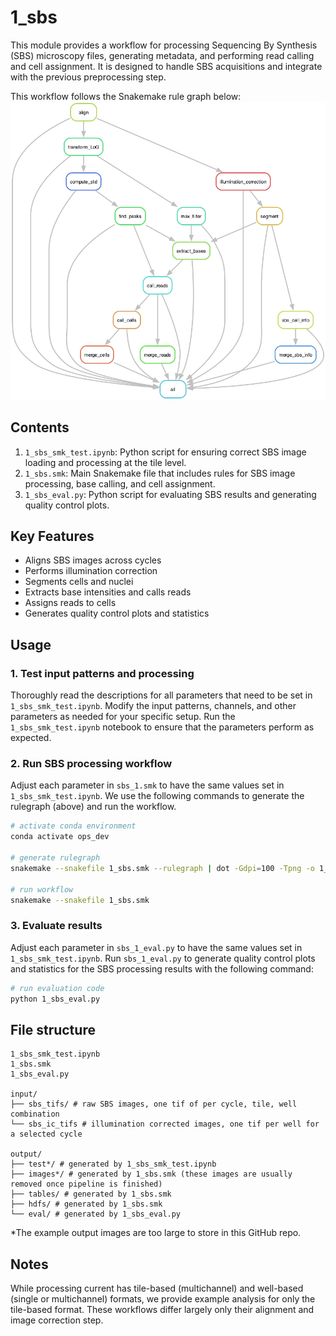 # 1_sbs

This module provides a workflow for processing Sequencing By Synthesis (SBS) microscopy files, generating metadata, and performing read calling and cell assignment.
It is designed to handle SBS acquisitions and integrate with the previous preprocessing step.

This workflow follows the Snakemake rule graph below:
![1_sbs_rulegraph](1_sbs_rulegraph.png)


## Contents

1. `1_sbs_smk_test.ipynb`: Python script for ensuring correct SBS image loading and processing at the tile level.
2. `1_sbs.smk`: Main Snakemake file that includes rules for SBS image processing, base calling, and cell assignment.
3. `1_sbs_eval.py`: Python script for evaluating SBS results and generating quality control plots.


## Key Features

- Aligns SBS images across cycles
- Performs illumination correction
- Segments cells and nuclei
- Extracts base intensities and calls reads
- Assigns reads to cells
- Generates quality control plots and statistics


## Usage


### 1. Test input patterns and processing

Thoroughly read the descriptions for all parameters that need to be set in `1_sbs_smk_test.ipynb`.
Modify the input patterns, channels, and other parameters as needed for your specific setup.
Run the `1_sbs_smk_test.ipynb` notebook to ensure that the parameters perform as expected.


### 2. Run SBS processing workflow

Adjust each parameter in `sbs_1.smk` to have the same values set in `1_sbs_smk_test.ipynb`.
We use the following commands to generate the rulegraph (above) and run the workflow.
```sh
# activate conda environment
conda activate ops_dev

# generate rulegraph
snakemake --snakefile 1_sbs.smk --rulegraph | dot -Gdpi=100 -Tpng -o 1_sbs_rulegraph.png

# run workflow
snakemake --snakefile 1_sbs.smk
```

### 3. Evaluate results

Adjust each parameter in `sbs_1_eval.py` to have the same values set in `1_sbs_smk_test.ipynb`.
Run `sbs_1_eval.py` to generate quality control plots and statistics for the SBS processing results with the following command:
```sh
# run evaluation code
python 1_sbs_eval.py
```

## File structure

```
1_sbs_smk_test.ipynb
1_sbs.smk
1_sbs_eval.py

input/
├── sbs_tifs/ # raw SBS images, one tif of per cycle, tile, well combination
└── sbs_ic_tifs # illumination corrected images, one tif per well for a selected cycle

output/
├── test*/ # generated by 1_sbs_smk_test.ipynb
├── images*/ # generated by 1_sbs.smk (these images are usually removed once pipeline is finished)
├── tables/ # generated by 1_sbs.smk
├── hdfs/ # generated by 1_sbs.smk
└── eval/ # generated by 1_sbs_eval.py
```

*The example output images are too large to store in this GitHub repo.


## Notes

While processing current has tile-based (multichannel) and well-based (single or multichannel) formats, we provide example analysis for only the tile-based format.
These workflows differ largely only their alignment and image correction step.
